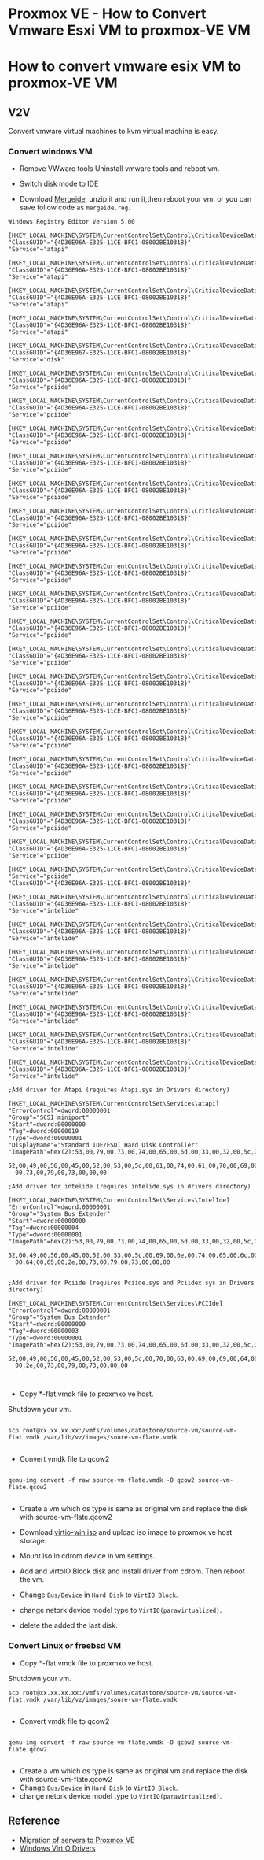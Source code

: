 # Proxmox VE - How to Convert Vmware Esxi VM to proxmox-VE VM



# How to convert vmware esix VM to proxmox-VE VM

## V2V
Convert vmware virtual machines to kvm virtual machine is easy.

### Convert windows VM 
  - Remove VWware tools
  Uninstall vmware tools and reboot vm.
  
  - Switch disk mode to IDE

  - Download [Mergeide](https://pve.proxmox.com/wiki/File:Mergeide.zip), unzip it and run it,then reboot your vm. or you can save follow code as `mergeide.reg`.


``` shell
Windows Registry Editor Version 5.00

[HKEY_LOCAL_MACHINE\SYSTEM\CurrentControlSet\Control\CriticalDeviceDatabase\primary_ide_channel]
"ClassGUID"="{4D36E96A-E325-11CE-BFC1-08002BE10318}"
"Service"="atapi"

[HKEY_LOCAL_MACHINE\SYSTEM\CurrentControlSet\Control\CriticalDeviceDatabase\secondary_ide_channel]
"ClassGUID"="{4D36E96A-E325-11CE-BFC1-08002BE10318}"
"Service"="atapi"

[HKEY_LOCAL_MACHINE\SYSTEM\CurrentControlSet\Control\CriticalDeviceDatabase\*pnp0600]
"ClassGUID"="{4D36E96A-E325-11CE-BFC1-08002BE10318}"
"Service"="atapi"

[HKEY_LOCAL_MACHINE\SYSTEM\CurrentControlSet\Control\CriticalDeviceDatabase\*azt0502]
"ClassGUID"="{4D36E96A-E325-11CE-BFC1-08002BE10318}"
"Service"="atapi"

[HKEY_LOCAL_MACHINE\SYSTEM\CurrentControlSet\Control\CriticalDeviceDatabase\gendisk]
"ClassGUID"="{4D36E967-E325-11CE-BFC1-08002BE10318}"
"Service"="disk"

[HKEY_LOCAL_MACHINE\SYSTEM\CurrentControlSet\Control\CriticalDeviceDatabase\pci#cc_0101]
"ClassGUID"="{4D36E96A-E325-11CE-BFC1-08002BE10318}"
"Service"="pciide"

[HKEY_LOCAL_MACHINE\SYSTEM\CurrentControlSet\Control\CriticalDeviceDatabase\pci#ven_0e11&dev_ae33]
"ClassGUID"="{4D36E96A-E325-11CE-BFC1-08002BE10318}"
"Service"="pciide"

[HKEY_LOCAL_MACHINE\SYSTEM\CurrentControlSet\Control\CriticalDeviceDatabase\pci#ven_1039&dev_0601]
"ClassGUID"="{4D36E96A-E325-11CE-BFC1-08002BE10318}"
"Service"="pciide"

[HKEY_LOCAL_MACHINE\SYSTEM\CurrentControlSet\Control\CriticalDeviceDatabase\pci#ven_1039&dev_5513]
"ClassGUID"="{4D36E96A-E325-11CE-BFC1-08002BE10318}"
"Service"="pciide"

[HKEY_LOCAL_MACHINE\SYSTEM\CurrentControlSet\Control\CriticalDeviceDatabase\pci#ven_1042&dev_1000]
"ClassGUID"="{4D36E96A-E325-11CE-BFC1-08002BE10318}"
"Service"="pciide"

[HKEY_LOCAL_MACHINE\SYSTEM\CurrentControlSet\Control\CriticalDeviceDatabase\pci#ven_105a&dev_4d33]
"ClassGUID"="{4D36E96A-E325-11CE-BFC1-08002BE10318}"
"Service"="pciide"

[HKEY_LOCAL_MACHINE\SYSTEM\CurrentControlSet\Control\CriticalDeviceDatabase\pci#ven_1095&dev_0640]
"ClassGUID"="{4D36E96A-E325-11CE-BFC1-08002BE10318}"
"Service"="pciide"

[HKEY_LOCAL_MACHINE\SYSTEM\CurrentControlSet\Control\CriticalDeviceDatabase\pci#ven_1095&dev_0646]
"ClassGUID"="{4D36E96A-E325-11CE-BFC1-08002BE10318}"
"Service"="pciide"

[HKEY_LOCAL_MACHINE\SYSTEM\CurrentControlSet\Control\CriticalDeviceDatabase\pci#ven_1095&dev_0646&REV_05]
"ClassGUID"="{4D36E96A-E325-11CE-BFC1-08002BE10318}"
"Service"="pciide"

[HKEY_LOCAL_MACHINE\SYSTEM\CurrentControlSet\Control\CriticalDeviceDatabase\pci#ven_1095&dev_0646&REV_07]
"ClassGUID"="{4D36E96A-E325-11CE-BFC1-08002BE10318}"
"Service"="pciide"

[HKEY_LOCAL_MACHINE\SYSTEM\CurrentControlSet\Control\CriticalDeviceDatabase\pci#ven_1095&dev_0648]
"ClassGUID"="{4D36E96A-E325-11CE-BFC1-08002BE10318}"
"Service"="pciide"

[HKEY_LOCAL_MACHINE\SYSTEM\CurrentControlSet\Control\CriticalDeviceDatabase\pci#ven_1095&dev_0649]
"ClassGUID"="{4D36E96A-E325-11CE-BFC1-08002BE10318}"
"Service"="pciide"

[HKEY_LOCAL_MACHINE\SYSTEM\CurrentControlSet\Control\CriticalDeviceDatabase\pci#ven_1097&dev_0038]
"ClassGUID"="{4D36E96A-E325-11CE-BFC1-08002BE10318}"
"Service"="pciide"

[HKEY_LOCAL_MACHINE\SYSTEM\CurrentControlSet\Control\CriticalDeviceDatabase\pci#ven_10ad&dev_0001]
"ClassGUID"="{4D36E96A-E325-11CE-BFC1-08002BE10318}"
"Service"="pciide"

[HKEY_LOCAL_MACHINE\SYSTEM\CurrentControlSet\Control\CriticalDeviceDatabase\pci#ven_10ad&dev_0150]
"ClassGUID"="{4D36E96A-E325-11CE-BFC1-08002BE10318}"
"Service"="pciide"

[HKEY_LOCAL_MACHINE\SYSTEM\CurrentControlSet\Control\CriticalDeviceDatabase\pci#ven_10b9&dev_5215]
"ClassGUID"="{4D36E96A-E325-11CE-BFC1-08002BE10318}"
"Service"="pciide"

[HKEY_LOCAL_MACHINE\SYSTEM\CurrentControlSet\Control\CriticalDeviceDatabase\pci#ven_10b9&dev_5219]
"ClassGUID"="{4D36E96A-E325-11CE-BFC1-08002BE10318}"
"Service"="pciide"

[HKEY_LOCAL_MACHINE\SYSTEM\CurrentControlSet\Control\CriticalDeviceDatabase\pci#ven_10b9&dev_5229]
"ClassGUID"="{4D36E96A-E325-11CE-BFC1-08002BE10318}"
"Service"="pciide"

[HKEY_LOCAL_MACHINE\SYSTEM\CurrentControlSet\Control\CriticalDeviceDatabase\pci#ven_1106&dev_0571]
"Service"="pciide"
"ClassGUID"="{4D36E96A-E325-11CE-BFC1-08002BE10318}"

[HKEY_LOCAL_MACHINE\SYSTEM\CurrentControlSet\Control\CriticalDeviceDatabase\pci#ven_8086&dev_1222]
"ClassGUID"="{4D36E96A-E325-11CE-BFC1-08002BE10318}"
"Service"="intelide"

[HKEY_LOCAL_MACHINE\SYSTEM\CurrentControlSet\Control\CriticalDeviceDatabase\pci#ven_8086&dev_1230]
"ClassGUID"="{4D36E96A-E325-11CE-BFC1-08002BE10318}"
"Service"="intelide"

[HKEY_LOCAL_MACHINE\SYSTEM\CurrentControlSet\Control\CriticalDeviceDatabase\pci#ven_8086&dev_2411]
"ClassGUID"="{4D36E96A-E325-11CE-BFC1-08002BE10318}"
"Service"="intelide"

[HKEY_LOCAL_MACHINE\SYSTEM\CurrentControlSet\Control\CriticalDeviceDatabase\pci#ven_8086&dev_2421]
"ClassGUID"="{4D36E96A-E325-11CE-BFC1-08002BE10318}"
"Service"="intelide"

[HKEY_LOCAL_MACHINE\SYSTEM\CurrentControlSet\Control\CriticalDeviceDatabase\pci#ven_8086&dev_7010]
"ClassGUID"="{4D36E96A-E325-11CE-BFC1-08002BE10318}"
"Service"="intelide"

[HKEY_LOCAL_MACHINE\SYSTEM\CurrentControlSet\Control\CriticalDeviceDatabase\pci#ven_8086&dev_7111]
"ClassGUID"="{4D36E96A-E325-11CE-BFC1-08002BE10318}"
"Service"="intelide"

[HKEY_LOCAL_MACHINE\SYSTEM\CurrentControlSet\Control\CriticalDeviceDatabase\pci#ven_8086&dev_7199]
"ClassGUID"="{4D36E96A-E325-11CE-BFC1-08002BE10318}"
"Service"="intelide"

;Add driver for Atapi (requires Atapi.sys in Drivers directory)

[HKEY_LOCAL_MACHINE\SYSTEM\CurrentControlSet\Services\atapi]
"ErrorControl"=dword:00000001
"Group"="SCSI miniport"
"Start"=dword:00000000
"Tag"=dword:00000019
"Type"=dword:00000001
"DisplayName"="Standard IDE/ESDI Hard Disk Controller"
"ImagePath"=hex(2):53,00,79,00,73,00,74,00,65,00,6d,00,33,00,32,00,5c,00,44,00,\ 
  52,00,49,00,56,00,45,00,52,00,53,00,5c,00,61,00,74,00,61,00,70,00,69,00,2e,\ 
  00,73,00,79,00,73,00,00,00

;Add driver for intelide (requires intelide.sys in drivers directory)

[HKEY_LOCAL_MACHINE\SYSTEM\CurrentControlSet\Services\IntelIde]
"ErrorControl"=dword:00000001
"Group"="System Bus Extender"
"Start"=dword:00000000
"Tag"=dword:00000004
"Type"=dword:00000001
"ImagePath"=hex(2):53,00,79,00,73,00,74,00,65,00,6d,00,33,00,32,00,5c,00,44,00,\ 
  52,00,49,00,56,00,45,00,52,00,53,00,5c,00,69,00,6e,00,74,00,65,00,6c,00,69,\ 
  00,64,00,65,00,2e,00,73,00,79,00,73,00,00,00


;Add driver for Pciide (requires Pciide.sys and Pciidex.sys in Drivers directory)

[HKEY_LOCAL_MACHINE\SYSTEM\CurrentControlSet\Services\PCIIde]
"ErrorControl"=dword:00000001
"Group"="System Bus Extender"
"Start"=dword:00000000
"Tag"=dword:00000003
"Type"=dword:00000001
"ImagePath"=hex(2):53,00,79,00,73,00,74,00,65,00,6d,00,33,00,32,00,5c,00,44,00,\ 
  52,00,49,00,56,00,45,00,52,00,53,00,5c,00,70,00,63,00,69,00,69,00,64,00,65,\ 
  00,2e,00,73,00,79,00,73,00,00,00

  
```



  -  Copy *-flat.vmdk file to proxmxo ve host.

  Shutdown your vm.

  ``` shell
  
  scp root@xx.xx.xx.xx:/vmfs/volumes/datastore/source-vm/source-vm-flat.vmdk /var/lib/vz/images/soure-vm-flate.vmdk


 ```

  -  Convert vmdk file to qcow2

  ```shell
  		  	
  qemu-img convert -f raw source-vm-flate.vmdk -O qcow2 source-vm-flate.qcow2
     	
  
  ```
 
 
  - Create a  vm  which os type is same as original vm and replace the disk with source-vm-flate.qcow2

  - Download [virtio-win.iso](https://fedorapeople.org/groups/virt/virtio-win/direct-downloads/stable-virtio/virtio-win.iso)  and upload iso image to proxmox ve host storage.
  - Mount iso in cdrom device in vm settings.
  - Add and virtoIO Block disk and install driver from cdrom. Then reboot the vm.
  - Change `Bus/Device` in `Hard Disk` to `VirtIO Block`.
  - change netork device  model type to `VirtIO(paravirtualized)`.
  - delete the added the last disk.


  


### Convert Linux or freebsd VM

  -  Copy *-flat.vmdk file to proxmxo ve host.

  Shutdown your vm.

 
  ``` shell
scp root@xx.xx.xx.xx:/vmfs/volumes/datastore/source-vm/source-vm-flat.vmdk /var/lib/vz/images/soure-vm-flate.vmdk
	
```

  -  Convert vmdk file to qcow2

  ```shell
  	
  qemu-img convert -f raw source-vm-flate.vmdk -O qcow2 source-vm-flate.qcow2
  	
  ```
 
 
  - Create a  vm  which os type is same as original vm and replace the disk with source-vm-flate.qcow2
  - Change `Bus/Device` in `Hard Disk` to `VirtIO Block`.
  - change netork device  model type to `VirtIO(paravirtualized)`.

  



## Reference

  - [Migration of servers to Proxmox VE](https://pve.proxmox.com/wiki/Migration_of_servers_to_Proxmox_VE)
  - [Windows VirtIO Drivers](https://pve.proxmox.com/wiki/Windows_VirtIO_Drivers)
